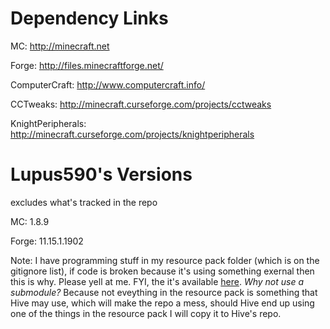 # Dependency Links
MC: http://minecraft.net

Forge: http://files.minecraftforge.net/

ComputerCraft: http://www.computercraft.info/

CCTweaks: http://minecraft.curseforge.com/projects/cctweaks

KnightPeripherals: http://minecraft.curseforge.com/projects/knightperipherals

# Lupus590's Versions
excludes what's tracked in the repo

MC: 1.8.9

Forge: 11.15.1.1902

Note: I have programming stuff in my resource pack folder (which is on the gitignore list), if code is broken because it's using something exernal then this is why. Please yell at me. FYI, the it's available [here](https://github.com/lupus590/CC-My-Code-Pack). _Why not use a submodule?_ Because not eveything in the resource pack is something that Hive may use, which will make the repo a mess, should Hive end up using one of the things in the resource pack I will copy it to Hive's repo.